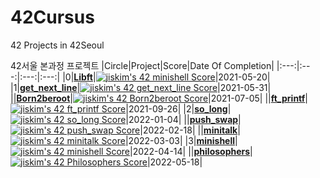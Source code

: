 # 42Cursus
42 Projects in 42Seoul

42서울 본과정 프로젝트
|Circle|Project|Score|Date Of Completion|
|:---:|:---:|:---:|:---:|
|0|**[Libft](https://github.com/jis-kim/42Cursus/tree/master/libft)**|[![jiskim's 42 minishell Score](https://badge42.vercel.app/api/v2/cl1nab7n9000609jvhalrzajr/project/2521473)](https://github.com/JaeSeoKim/badge42)|2021-05-20|
|1|**[get_next_line](https://github.com/jis-kim/42Cursus/tree/master/get_next_line)**|[![jiskim's 42 get_next_line Score](https://badge42.vercel.app/api/v2/cl1nab7n9000609jvhalrzajr/project/2177382)](https://github.com/JaeSeoKim/badge42)|2021-05-31|
||**[Born2beroot](https://evening-cushion-319.notion.site/Born2beRoot-adf4fb7a50044494a72eaaa0b073fc2d)**|[![jiskim's 42 Born2beroot Score](https://badge42.vercel.app/api/v2/cl1nab7n9000609jvhalrzajr/project/2183064)](https://github.com/JaeSeoKim/badge42)|2021-07-05|
||**[ft_printf](https://github.com/jis-kim/42Cursus/tree/master/ft_printf)**|[![jiskim's 42 ft_printf Score](https://badge42.vercel.app/api/v2/cl1nab7n9000609jvhalrzajr/project/2177383)](https://github.com/JaeSeoKim/badge42)|2021-09-26|
|2|**[so_long](https://github.com/jis-kim/42Cursus/tree/master/so_long)**|[![jiskim's 42 so_long Score](https://badge42.vercel.app/api/v2/cl1nab7n9000609jvhalrzajr/project/2355836)](https://github.com/JaeSeoKim/badge42)|2022-01-04|
||**[push_swap](https://github.com/jis-kim/push_swap)**|[![jiskim's 42 push_swap Score](https://badge42.vercel.app/api/v2/cl1nab7n9000609jvhalrzajr/project/2453081)](https://github.com/JaeSeoKim/badge42)|2022-02-18|
||**[minitalk](https://github.com/jis-kim/minitalk)**|[![jiskim's 42 minitalk Score](https://badge42.vercel.app/api/v2/cl1nab7n9000609jvhalrzajr/project/2500671)](https://github.com/JaeSeoKim/badge42)|2022-03-03|
|3|**[minishell](https://github.com/strawberryShell/minishell)**|[![jiskim's 42 minishell Score](https://badge42.vercel.app/api/v2/cl1nab7n9000609jvhalrzajr/project/2521473)](https://github.com/JaeSeoKim/badge42)|2022-04-14|
||**[philosophers](https://github.com/jis-kim/philosophers)**|[![jiskim's 42 Philosophers Score](https://badge42.vercel.app/api/v2/cl1nab7n9000609jvhalrzajr/project/2505997)](https://github.com/JaeSeoKim/badge42)|2022-05-18|

